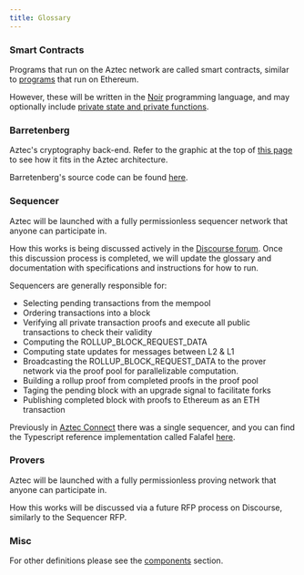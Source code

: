 ```yaml
---
title: Glossary
---
```

### Smart Contracts

Programs that run on the Aztec network are called smart contracts, similar to [programs](https://ethereum.org/en/developers/docs/smart-contracts/) that run on Ethereum. 

However, these will be written in the [Noir](https://noir-lang.org/index.html) programming language, and may optionally include [private state and private functions](https://docs.aztec.network/aztec/how-it-works/private-smart-contracts).

### Barretenberg

Aztec's cryptography back-end. Refer to the graphic at the top of [this page](https://medium.com/aztec-protocol/explaining-the-network-in-aztec-network-166862b3ef7d) to see how it fits in the Aztec architecture.

Barretenberg's source code can be found [here](https://github.com/AztecProtocol/barretenberg). 

### Sequencer

Aztec will be launched with a fully permissionless sequencer network that anyone can participate in.

How this works is being discussed actively in the [Discourse forum](https://discourse.aztec.network/t/request-for-proposals-decentralized-sequencer-selection/350/). Once this discussion process is completed, we will update the glossary and documentation with specifications and instructions for how to run. 

Sequencers are generally responsible for:

- Selecting pending transactions from the mempool
- Ordering transactions into a block
- Verifying all private transaction proofs and execute all public transactions to check their validity
- Computing the ROLLUP_BLOCK_REQUEST_DATA
- Computing state updates for messages between L2 & L1
- Broadcasting the ROLLUP_BLOCK_REQUEST_DATA to the prover network via the proof pool for parallelizable computation.
- Building a rollup proof from completed proofs in the proof pool
- Taging the pending block with an upgrade signal to facilitate forks
- Publishing completed block with proofs to Ethereum as an ETH transaction

Previously in [Aztec Connect](https://medium.com/aztec-protocol/sunsetting-aztec-connect-a786edce5cae) there was a single sequencer, and you can find the Typescript reference implementation called Falafel [here](https://github.com/AztecProtocol/aztec-connect/tree/master/falafel).

### Provers
Aztec will be launched with a fully permissionless proving network that anyone can participate in.

How this works will be discussed via a future RFP process on Discourse, similarly to the Sequencer RFP. 

### Misc

For other definitions please see the [components](./aztec/components) section.
